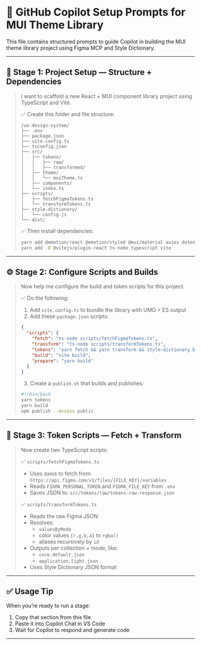 # 🤖 GitHub Copilot Setup Prompts for MUI Theme Library

This file contains structured prompts to guide Copilot in building the MUI theme library project using Figma MCP and Style Dictionary.

---

## 🧱 Stage 1: Project Setup — Structure + Dependencies

> I want to scaffold a new React + MUI component library project using TypeScript and Vite.  
>
> ✅ Create this folder and file structure:
> ```
> /ux-design-system/
> ├── .env
> ├── package.json
> ├── vite.config.ts
> ├── tsconfig.json
> ├── src/
> │   ├── tokens/
> │   │   ├── raw/
> │   │   ├── transformed/
> │   ├── theme/
> │   │   └── muiTheme.ts
> │   ├── components/
> │   └── index.ts
> ├── scripts/
> │   ├── fetchFigmaTokens.ts
> │   └── transformTokens.ts
> ├── style-dictionary/
> │   └── config.js
> └── dist/
> ```
> ✅ Then install dependencies:
> ```bash
> yarn add @emotion/react @emotion/styled @mui/material axios dotenv style-dictionary
> yarn add -D @vitejs/plugin-react ts-node typescript vite
> ```

---

## ⚙️ Stage 2: Configure Scripts and Builds

> Now help me configure the build and token scripts for this project.  
>
> ✅ Do the following:
> 1. Add `vite.config.ts` to bundle the library with UMD + ES output
> 2. Add these `package.json` scripts:
> ```json
> {
>   "scripts": {
>     "fetch": "ts-node scripts/fetchFigmaTokens.ts",
>     "transform": "ts-node scripts/transformTokens.ts",
>     "tokens": "yarn fetch && yarn transform && style-dictionary build",
>     "build": "vite build",
>     "prepare": "yarn build"
>   }
> }
> ```
> 3. Create a `publish.sh` that builds and publishes:
> ```bash
> #!/bin/bash
> yarn tokens
> yarn build
> npm publish --access public
> ```

---

## 🧪 Stage 3: Token Scripts — Fetch + Transform

> Now create two TypeScript scripts:
>
> ✅ `scripts/fetchFigmaTokens.ts`
> - Uses axios to fetch from: `https://api.figma.com/v1/files/{FILE_KEY}/variables`
> - Reads `FIGMA_PERSONAL_TOKEN` and `FIGMA_FILE_KEY` from `.env`
> - Saves JSON to: `src/tokens/raw/tokens-raw-response.json`
>
> ✅ `scripts/transformTokens.ts`
> - Reads the raw Figma JSON
> - Resolves:
>   - `valuesByMode`
>   - color values `{r,g,b,a}` to `rgba()`
>   - aliases recursively by `id`
> - Outputs per collection + mode, like:
>   - `core.default.json`
>   - `application.light.json`
> - Uses Style Dictionary JSON format

---

## ✅ Usage Tip

When you’re ready to run a stage:
1. Copy that section from this file
2. Paste it into Copilot Chat in VS Code
3. Wait for Copilot to respond and generate code

---